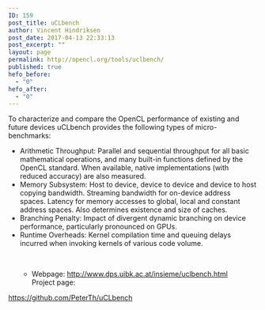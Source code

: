 ```yaml
---
ID: 159
post_title: uCLbench
author: Vincent Hindriksen
post_date: 2017-04-13 22:33:13
post_excerpt: ""
layout: page
permalink: http://opencl.org/tools/uclbench/
published: true
hefo_before:
  - "0"
hefo_after:
  - "0"
---
```

To characterize and compare the OpenCL performance of existing and future devices uCLbench provides the following types of micro-benchmarks:
<ul>
 	<li>Arithmetic Throughput: Parallel and sequential throughput for all basic mathematical operations, and many built-in functions defined by the OpenCL standard. When available, native implementations (with reduced accuracy) are also measured.</li>
 	<li>Memory Subsystem: Host to device, device to device and device to host copying bandwidth. Streaming bandwidth for on-device address spaces. Latency for memory accesses to global, local and constant address spaces. Also determines existence and size of caches.</li>
 	<li>Branching Penalty: Impact of divergent dynamic branching on device performance, particularly pronounced on GPUs.</li>
 	<li>Runtime Overheads: Kernel compilation time and queuing delays incurred when invoking kernels of various code volume.</li>
</ul>
&nbsp;
<ul>
<ul>
 	<li>Webpage: <a href="http://www.dps.uibk.ac.at/insieme/uclbench.html">http://www.dps.uibk.ac.at/insieme/uclbench.html</a></li>
Project page:</ul>
</ul>
<a href="https://github.com/PeterTh/uCLbench">https://github.com/PeterTh/uCLbench</a>